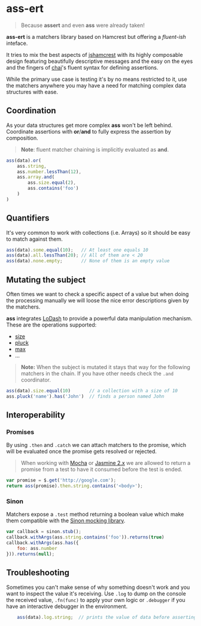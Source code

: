 # ass-ert

> Because **assert** and even **ass** were already taken!

**ass-ert** is a matchers library based on Hamcrest but offering
a *fluent-ish* inteface.

It tries to mix the best aspects of [jshamcrest]() with its highly
composable design featuring beautifully descriptive messages and
the easy on the eyes and the fingers of [chai]()'s fluent syntax
for defining assertions.

While the primary use case is testing it's by no means restricted
to it, use the matchers anywhere you may have a need for matching
complex data structures with ease.


## Coordination

As your data structures get more complex **ass** won't be left
behind. Coordinate assertions with **or**/**and** to fully express
the assertion by composition.

> **Note**: fluent matcher chaining is implicitly evaluated as **and**.

```js
ass(data).or(
    ass.string,
    ass.number.lessThan(12),
    ass.array.and(
        ass.size.equal(2),
        ass.contains('foo')
    )
)
```

## Quantifiers

It's very common to work with collections (i.e. Arrays) so it should
be easy to match against them.

```js
ass(data).some.equal(10);   // At least one equals 10
ass(data).all.lessThan(20); // All of them are < 20
ass(data).none.empty;       // None of them is an empty value
```


## Mutating the subject

Often times we want to check a specific aspect of a value but when
doing the processing manually we will loose the nice error descriptions
given by the matchers.

**ass** integrates [LoDash]() to provide a powerful data manipulation
mechanism. These are the operations supported:

 - [size]()
 - [pluck]()
 - [max]()
 - ...

> **Note:** When the subject is mutated it stays that way for the following
  matchers in the chain. If you have other needs check the `.and` coordinator.


```js
ass(data).size.equal(10)       // a collection with a size of 10
ass.pluck('name').has('John')  // finds a person named John
```


## Interoperability

### Promises

By using `.then` and `.catch` we can attach matchers to the promise,
which will be evaluated once the promise gets resolved or rejected.

> When working with [Mocha]() or [Jasmine 2.x]() we are allowed to
  return a promise from a test to have it consumed before the test
  is ended.

```js
var promise = $.get('http://google.com');
return ass(promise).then.string.contains('<body>');
```

### Sinon

Matchers expose a `.test` method returning a boolean value which make
them compatible with the [Sinon mocking library]().

```js
var callback = sinon.stub();
callback.withArgs(ass.string.contains('foo')).returns(true)
callback.withArgs(ass.has({
    foo: ass.number
})).returns(null);
```

## Troubleshooting

Sometimes you can't make sense of why something doesn't work and you
want to inspect the value it's receiving. Use `.log` to dump on the
console the received value, `.fn(func)` to apply your own logic or
`.debugger` if you have an interactive debugger in the environment.

```js
    ass(data).log.string;  // prints the value of data before asserting
```


